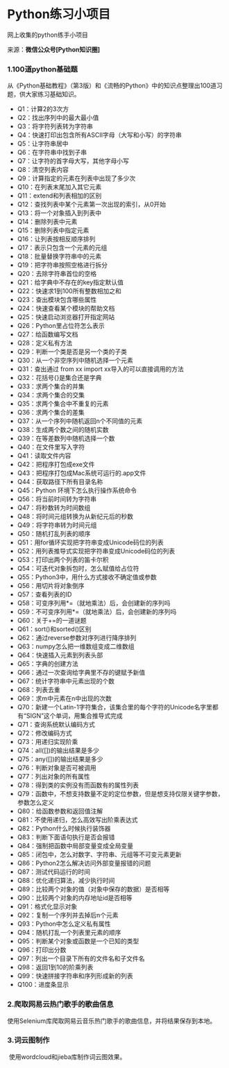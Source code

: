 # Python练习小项目
网上收集的python练手小项目

来源：**微信公众号[Python知识圈]**

### 1.100道python基础题

​	从《Python基础教程》（第3版）和《流畅的Python》中的知识点整理出100道习题，供大家练习基础知识。

- Q1：计算2的3次方
- Q2：找出序列中的最大最小值
- Q3：将字符列表转为字符串
- Q4：快速打印出包含所有ASCII字母（大写和小写）的字符串
- Q5：让字符串居中
- Q6：在字符串中找到子串
- Q7：让字符的首字母大写，其他字母小写
- Q8：清空列表内容
- Q9：计算指定的元素在列表中出现了多少次
- Q10：在列表末尾加入其它元素
- Q11：extend和列表相加的区别
- Q12：查找列表中某个元素第一次出现的索引，从0开始
- Q13：将一个对象插入到列表中
- Q14：删除列表中元素
- Q15：删除列表中指定元素
- Q16：让列表按相反顺序排列
- Q17：表示只包含一个元素的元组
- Q18：批量替换字符串中的元素
- Q19：把字符串按照空格进行拆分
- Q20：去除字符串首位的空格
- Q21：给字典中不存在的key指定默认值
- Q22：快速求1到100所有整数相加之和
- Q23：查出模块包含哪些属性
- Q24：快速查看某个模块的帮助文档
- Q25：快速启动浏览器打开指定网站
- Q26：Python里占位符怎么表示
- Q27：给函数编写文档
- Q28：定义私有方法
- Q29：判断一个类是否是另一个类的子类
- Q30：从一个非空序列中随机选择一个元素
- Q31：查出通过 from xx import xx导入的可以直接调用的方法
- Q32：花括号{}是集合还是字典
- Q33：求两个集合的并集
- Q34：求两个集合的交集
- Q35：求两个集合中不重复的元素
- Q36：求两个集合的差集
- Q37：从一个序列中随机返回n个不同值的元素
- Q38：生成两个数之间的随机实数
- Q39：在等差数列中随机选择一个数
- Q40：在文件里写入字符
- Q41：读取文件内容
- Q42：把程序打包成exe文件
- Q43：把程序打包成Mac系统可运行的.app文件
- Q44：获取路径下所有目录名称
- Q45：Python 环境下怎么执行操作系统命令
- Q56：将当前时间转为字符串
- Q47：将秒数转为时间数组
- Q48：将时间元组转换为从新纪元后的秒数
- Q49：将字符串转为时间元组
- Q50：随机打乱列表的顺序
- Q51：用for循环实现把字符串变成Unicode码位的列表
- Q52：用列表推导式实现把字符串变成Unicode码位的列表
- Q53：打印出两个列表的笛卡尔积
- Q54：可迭代对象拆包时，怎么赋值给占位符
- Q55：Python3中，用什么方式接收不确定值或参数
- Q56：用切片将对象倒序
- Q57：查看列表的ID
- Q58：可变序列用*=（就地乘法）后，会创建新的序列吗
- Q59：不可变序列用*=（就地乘法）后，会创建新的序列吗
- Q60：关于+=的一道谜题
- Q61：sort()和sorted()区别
- Q62：通过reverse参数对序列进行降序排列
- Q63：numpy怎么把一维数组变成二维数组
- Q64：快速插入元素到列表头部
- Q65：字典的创建方法
- Q66：通过一次查询给字典里不存的键赋予新值
- Q67：统计字符串中元素出现的个数
- Q68：列表去重
- Q69：求m中元素在n中出现的次数
- Q70：新建一个Latin-1字符集合，该集合里的每个字符的Unicode名字里都有“SIGN”这个单词，用集合推导式完成
- Q71：查询系统默认编码方式
- Q72：修改编码方式
- Q73：用递归实现阶乘
- Q74：all([])的输出结果是多少
- Q75：any([])的输出结果是多少
- Q76：判断对象是否可被调用
- Q77：列出对象的所有属性
- Q78：得到类的实例没有而函数有的属性列表
- Q79：函数中，不想支持数量不定的定位参数，但是想支持仅限关键字参数，参数怎么定义
- Q80：给函数参数和返回值注解
- Q81：不使用递归，怎么高效写出阶乘表达式
- Q82：Python什么时候执行装饰器
- Q83：判断下面语句执行是否会报错
- Q84：强制把函数中局部变量变成全局变量
- Q85：闭包中，怎么对数字、字符串、元组等不可变元素更新
- Q86：Python2怎么解决访问外部变量报错的问题
- Q87：测试代码运行的时间
- Q88：优化递归算法，减少执行时间
- Q89：比较两个对象的值（对象中保存的数据）是否相等
- Q90：比较两个对象的内存地址id是否相等
- Q91：格式化显示对象
- Q92：复制一个序列并去掉后n个元素
- Q93：Python中怎么定义私有属性
- Q94：随机打乱一个列表里元素的顺序
- Q95：判断某个对象或函数是一个已知的类型
- Q96：打印出分数
- Q97：列出一个目录下所有的文件名和子文件名
- Q98：返回1到10的阶乘列表
- Q99：快速拼接字符串和序列形成新的列表
- Q100：进度条显示

### 2.爬取网易云热门歌手的歌曲信息

​	使用Selenium库爬取网易云音乐热门歌手的歌曲信息，并将结果保存到本地。

### 3.词云图制作

​	使用wordcloud和jieba库制作词云图效果。

